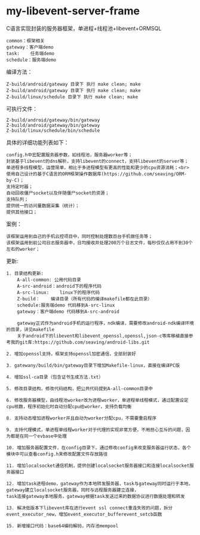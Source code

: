 # my-libevent-server-frame

C语言实现封装的服务器框架，单进程+线程池+libevent+ORMSQL

	common：框架相关
	gateway：客户端demo
	task:	 任务端demo
	schedule：服务端demo

编译方法：

	Z-build/android/gateway 目录下 执行 make clean; make
	Z-build/android/gateway 目录下 执行 make clean; make
	Z-build/linux/schedule 目录下 执行 make clean; make

可执行文件：

	Z-build/android/gateway/bin/gateway
	Z-build/android/gateway/bin/gateway
	Z-build/linux/schedule/bin/schedule

具体的详细功能列表如下：

	config.h中宏配置服务器参数，如线程池，服务器worker等；
	封装基于libevent的dns解析，支持libevent的connect，支持libevent的server等；
	单进程多线程模型，运营简单，相比于多进程模型有更高的性能和更少的cpu资源消耗；<br>
	使用自己设计的基于C语言的ORM框架操作数据库(https://github.com/seaving/ORM-by-C)；
	支持定时器；
	自动回收僵尸socket以及伴随僵尸socket的资源；
	支持队列；
	提供统一的访问量数据采集（统计）；
	提供其他接口；

案例：

	该框架运用到自己的手机云控项目中，同时控制处理数百台手机做任务等；
	该框架运用到前公司日志服务器中，日均接收并处理200万个日志文件，每秒仅仅占用不到30个左右的worker；

更新:

	1. 目录结构更新:
		A-all-common: 公用代码目录
		A-src-android：android下的程序代码
		A-src-linux:	linux下的程序代码
		Z-build：	编译目录（所有代码的编译makefile都在此目录）
		schedule:服务端demo 代码移到A-src-linux
		gateway：客户端demo 代码移到A-src-android

		gateway正式作为android手机的运行程序，ndk编译，需要修改android-ndk编译环境的目录，详见makefile
		关于android下的libevent和libevent_openssl,openssl,json-c等库移植直接参考我的git库:https://github.com/seaving/android-libs.git

	2. 增加openssl支持，框架支持openssl加密通信，全部封装好
	
	3. gatewany/build/bin/gateway目录下增加Makefile-linux，直接在编译PC版
	
	4. 增加ssl-ca目录（包含证书生成方法.txt）
	
	5. 修改目录结构，修改代码结构，把公共代码提到A-all-common目录中
	
	6. 修改服务器模型，由线程池worker改为进程worker，单进程单线程模式，通过配置设定cpu核数，程序初始化时自动分配cpu给worker，支持负载均衡
	
	8. 支持动态增加进程worker并且自动为worker分配cpu，不需要重启程序
	
	9. 支持代理模式，单进程单线程worker对于代理的实现非常方便，不用担心互斥的问题，因为都是在同一个evbase中处理
	
	10. 增加服务器配置文件，在config目录下，通过修改config来改变服务器运行状态，各个模块中可以查看config.h来修改配置文件存放路径
	
	11. 增加localsocket通信机制，提供创建localsocket服务器接口和连接localsocket服务器接口
	
	12. 增加task进程demo，gateway作为本地转发服务器，task与gateway同时运行于本地，gateway建立localsocket服务器，同时与远程服务器建立连接，
	task连接gateway本地服务，gateway根据task发送过来的数据协议进行数据处理和转发
	
	13. 解决低版本下libevent库在进行event ssl connect重连失败的问题，拆分event_executor_new，增加event_executor_bufferevent_setcb函数
	
	15. 新增接口代码：base64编码解码，内存池mempool

